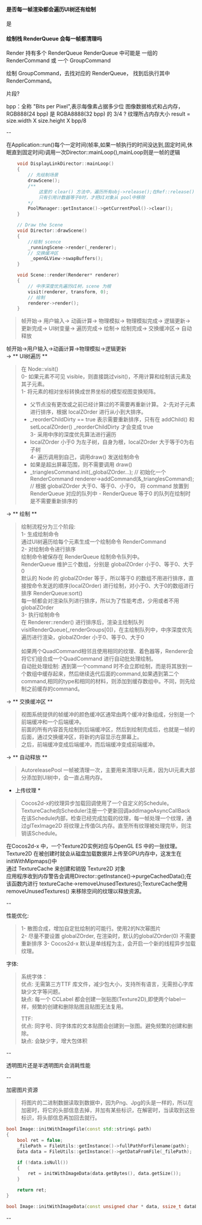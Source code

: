 #### 是否每一帧渲染都会遍历UI树还有绘制
是
#### 绘制栈 RenderQueue 会每一帧都清理吗


Render 持有多个 RenderQueue
RenderQueue 中可能是 一组的 RenderCommand 或 一个 GroupCommand

绘制 GroupCommand，去找对应的 RenderQueue， 找到后执行其中 RenderCommand。


片段?

bpp：全称 "Bits per Pixel",表示每像素占据多少位
图像数据格式和占内存，RGB888(24 bpp) 是 RGBA8888(32 bpp) 的 3/4 ?
纹理所占内存大小 result = size.width X size.height X bpp/8

--

在Application::run()每个一定时间(帧率,如果一帧执行的时间没达到,固定时间,休眠直到固定时间)调用一次Director::mainLoop(),mainLoop则是一帧的逻辑

```c++
    void DisplayLinkDirector::mainLoop()
    {
        // 先绘制场景
        drawScene();
        /**
            这里的 clear() 方法中，遍历所有obj->release();在Ref::release() 中，
            只有引用计数器等于0时，才把UI对象从 pool中移除
        */
        PoolManager::getInstance()->getCurrentPool()->clear();
    }

    // Draw the Scene
    void Director::drawScene()
    {
        //绘制 scence
        _runningScene->render(_renderer);
        // 交换缓冲区
         _openGLView->swapBuffers();
    }

    void Scene::render(Renderer* renderer)
    {
        // 中序深度优先遍历UI树，scene 为根
        visit(renderer, transform, 0);
        // 绘制
        renderer->render();
    }
```

> 帧开始-> 用户输入-> 动画计算-> 物理模拟-> 物理模拟完成-> 逻辑更新-> 更新完成-> UI树变量-> 遍历完成-> 绘制-> 绘制完成-> 交换缓冲区-> 自动释放  <br/>

帧开始->用户输入->动画计算->物理模拟->逻辑更新 <br />
-> ** UI树遍历 **  


> 在 Node::visit() <br />
> 0- 如果元素不可见 visible，则直接跳过visit()，不用计算和绘制该元素及其子元素。<br />
> 1- 将元素的相对坐标转换成世界坐标的模型视图变换矩阵。 <br />
>    - 父节点没有更改或之前已经计算过的不需要再重新计算。
> 2-先对子元素进行排序，根据 localZOrder 进行从小到大排序。<br />
>    - _reorderChildDirty == true 表示需要重新排序，只有在 addChild() 和 setLocalZOrder() _reorderChildDirty 才会变成 true <br />
> 3- 采用中序的深度优先算法进行遍历 <br />
>    - localZOrder 小于0 为左子树，自身为根，localZOrder 大于等于0为右子树 <br />
> 4- 遍历调用到自己，调用draw() 发送绘制命令
>   - 如果是超出屏幕范围，则不需要调用 draw()
>   - _trianglesCommand.init(_globalZOrder...); // 初始化一个 RenderCommand
        renderer->addCommand(&_trianglesCommand); // 根据 globalZOrder 大于0、等于0、小于0， 将 command 放置到RenderQueue 对应的队列中 
    - RenderQueue 等于0 的队列在绘制时是不需要重新排序的

-> ** 绘制 ** 

> 绘制流程分为三个阶段: <br />
> 1- 生成绘制命令 <br />
>       通过UI树遍历给每个元素生成一个绘制命令 RenderCommand <br />
> 2- 对绘制命令进行排序 <br />
>       绘制命令被保存在 RenderQueue 绘制命令队列中。<br />
>       RenderQueue 维护三个数组，分别是 globalZOrder 小于0、等于0、大于0 <br />
>       默认的 Node 的 globalZOrder 等于，所以等于0 的数组不用进行排序，直接按命令发送的顺序(localZOrder) 进行绘制，对小于0、大于0的数组进行排序 RenderQueue:sort() <br />
>       每一帧都会对渲染队列进行排序，所以为了性能考虑，少用或者不用 globalZOrder <br />
> 3- 执行绘制命令 <br />
>    在 Renderer::render() 进行排序后，渲染主绘制队列 visitRenderQueue(_renderGroups[0])，在主绘制队列中，中序深度优先遍历进行渲染，globalZOrder 小于0、等于0、大于0<br />   
>    如果两个QuadCommand相邻且使用相同的纹理、着色器等，Renderer会将它们组合成一个QuadCommand 进行自动批处理绘制。<br />
>    自动批处理绘制: 遇到第一个command 时不会立即绘制，而是将其放到一个数组中缓存起来，然后继续迭代后面的command,如果遇到第二个command,相同的type和相同的材料，则添加到缓存数组中。不同，则先绘制之前缓存的command。
>       

-> ** 交换缓冲区 **

> 视图系统提供的帧缓冲的颜色缓冲区通常由两个缓冲对象组成，分别是一个前端缓冲和一个后端缓冲。<br />
> 前面的所有内容首先绘制到后端缓冲区，然后到绘制完成后，也就是一帧的后面，通过交换缓冲区，将新的内容显示在屏幕上。<br />
> 之后，前端缓冲变成后端缓冲，而后端缓冲变成前端缓冲。<br />

-> ** 自动释放 **

> AutoreleasePool 一帧被清理一次，主要用来清理UI元素，因为UI元素大部分添加到UI树中，会一直占用内存。<br />

* 上传纹理 *

> Cocos2d-x的纹理异步加载回调使用了一个自定义的Schedule。TextureCache向Scheduler注册一个更新回调addImageAsyncCallBack<bt />
> 在该Schedule内部，检查已经完成加载的纹理，每一帧处理一个纹理，通过glTexImage2D 将纹理上传值GL内存。直至所有纹理被处理完毕，则注销该Schedule。

在Cocos2d-x 中，一个Texture2D实例对应与OpenGL ES 中的一张纹理。<br />
Texture2D 在被创建时就会从磁盘加载数据并上传至GPU内存中，这发生在 initWithMipmaps()中<br />
通过 TextureCache 来创建和销毁 Texture2D 对象 <br />
应用程序收到内存警告会调用Director::getInstance()->purgeCachedData();在该函数内进行 textureCache->removeUnusedTextures();TextureCache使用 removeUnusedTextures() 来移除空间的纹理以释放资源。


--

性能优化: 

> 1- 散图合成，增加自定批绘制的可能行。使用2的N次幂图片 <br />
> 2- 尽量不要设置 globalZOrder, 在渲染时，默认的globalZOrder(0) 不需要重新排序
> 3- Cocos2d-x 默认是单线程为主，会开启一个新的线程异步加载纹理。

字体:
> 系统字体： <br />
>   优点: 无需第三方TTF 库文件，减少包大小，支持所有语言，无需担心字库缺少文字等问题。<br />
>   缺点: 每一个 CCLabel 都会创建一张贴图(Texture2D),即使两个label一样，频繁的创建和删除贴图且贴图无法复用。<br />
>   
> TTF: <br />
>   优点: 同字号、同字体库的文本贴图会创建到一张图。避免频繁的创建和删除。 <br />
>   缺点: 会缺少字，增大包体积

--

透明图片还是半透明图片会消耗性能


--

加密图片资源

> 将图片的二进制数据读取到数据中，因为Png、Jpg的头是一样的，所以在加密时，将它的头部信息去掉，并加有某些标识，在解密时，当读取到这些标识，将头部信息再加回去就行。

```c++
bool Image::initWithImageFile(const std::string& path)
{
    bool ret = false;
    _filePath = FileUtils::getInstance()->fullPathForFilename(path);
    Data data = FileUtils::getInstance()->getDataFromFile(_filePath);

    if (!data.isNull())
    {
        ret = initWithImageData(data.getBytes(), data.getSize());
    }

    return ret;
}

bool Image::initWithImageData(const unsigned char * data, ssize_t dataLen)
```

--